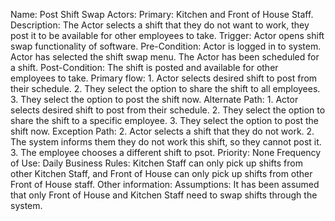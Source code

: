Name: Post Shift Swap
Actors: Primary: Kitchen and Front of House Staff.
Description: The Actor selects a shift that they do not want to work, they post it to be available for other employees to take.
Trigger: Actor opens shift swap functionality of software.
Pre-Condition: Actor is logged in to system. Actor has selected the shift swap menu. The Actor has been scheduled for a shift.
Post-Condition: The shift is posted and available for other employees to take.
Primary flow: 1. Actor selects desired shift to post from their schedule. 2. They select the option to share the shift to all employees. 3. They select the option to post the shift now.
Alternate Path: 1. Actor selects desired shift to post from their schedule. 2. They select the option to share the shift to a specific employee. 3. They select the option to post the shift now.
Exception Path: 2. Actor selects a shift that they do not work.  2. The system informs them they do not work this shift, so they cannot post it. 3. The employee chooses a different shift to psot.
Priority: None
Frequency of Use: Daily
Business Rules: Kitchen Staff can only pick up shifts from other Kitchen Staff, and Front of House can only pick up shifts from other Front of House staff.
Other information:
Assumptions:  It has been assumed that only Front of House and Kitchen Staff need to swap shifts through the system.  
